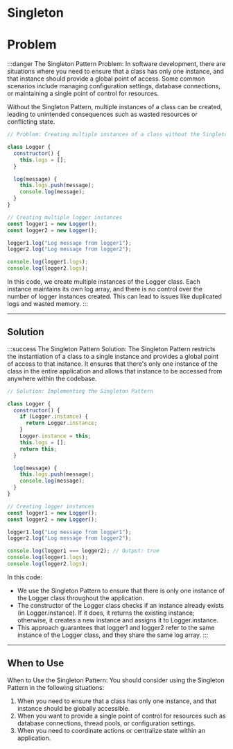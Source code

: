 # Singleton

# Problem

:::danger The Singleton Pattern Problem:
In software development, there are situations where you need to ensure that a class has only one instance, and that instance should provide a global point of access. Some common scenarios include managing configuration settings, database connections, or maintaining a single point of control for resources.

Without the Singleton Pattern, multiple instances of a class can be created, leading to unintended consequences such as wasted resources or conflicting state.

```js
// Problem: Creating multiple instances of a class without the Singleton Pattern

class Logger {
  constructor() {
    this.logs = [];
  }

  log(message) {
    this.logs.push(message);
    console.log(message);
  }
}

// Creating multiple logger instances
const logger1 = new Logger();
const logger2 = new Logger();

logger1.log("Log message from logger1");
logger2.log("Log message from logger2");

console.log(logger1.logs);
console.log(logger2.logs);
```
In this code, we create multiple instances of the Logger class. Each instance maintains its own log array, and there is no control over the number of logger instances created. This can lead to issues like duplicated logs and wasted memory.
:::

---

## Solution

:::success The Singleton Pattern Solution:
The Singleton Pattern restricts the instantiation of a class to a single instance and provides a global point of access to that instance. It ensures that there's only one instance of the class in the entire application and allows that instance to be accessed from anywhere within the codebase.

```js
// Solution: Implementing the Singleton Pattern

class Logger {
  constructor() {
    if (Logger.instance) {
      return Logger.instance;
    }
    Logger.instance = this;
    this.logs = [];
    return this;
  }

  log(message) {
    this.logs.push(message);
    console.log(message);
  }
}

// Creating logger instances
const logger1 = new Logger();
const logger2 = new Logger();

logger1.log("Log message from logger1");
logger2.log("Log message from logger2");

console.log(logger1 === logger2); // Output: true
console.log(logger1.logs);
console.log(logger2.logs);
```

In this code:

- We use the Singleton Pattern to ensure that there is only one instance of the Logger class throughout the application.
- The constructor of the Logger class checks if an instance already exists (in Logger.instance). If it does, it returns the existing instance; otherwise, it creates a new instance and assigns it to Logger.instance.
- This approach guarantees that logger1 and logger2 refer to the same instance of the Logger class, and they share the same log array.
:::

---

## When to Use

When to Use the Singleton Pattern:
You should consider using the Singleton Pattern in the following situations:

1. When you need to ensure that a class has only one instance, and that instance should be globally accessible.
2. When you want to provide a single point of control for resources such as database connections, thread pools, or configuration settings.
3. When you need to coordinate actions or centralize state within an application.